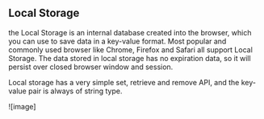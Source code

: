 ## Local Storage
the Local Storage is an internal database created into the browser, which you can use to save data in a key-value format. Most popular and commonly used browser like Chrome, Firefox and Safari all support Local Storage. The data stored in local storage has no expiration data, so it will persist over closed browser window and session.

Local storage has a very simple set, retrieve and remove API, and the key-value pair is always of string type.

![image]